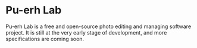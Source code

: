 # Pu-erh Lab
Pu-erh Lab is a free and open-source photo editing and managing software project. It is still at the very early stage of development, and more specifications are coming soon.
